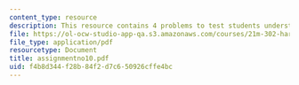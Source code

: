 ```yaml
---
content_type: resource
description: This resource contains 4 problems to test students understanding.
file: https://ol-ocw-studio-app-qa.s3.amazonaws.com/courses/21m-302-harmony-and-counterpoint-ii-spring-2005/f4b8d344f28b84f2d7c650926cffe4bc_assignmentno10.pdf
file_type: application/pdf
resourcetype: Document
title: assignmentno10.pdf
uid: f4b8d344-f28b-84f2-d7c6-50926cffe4bc
---
```

